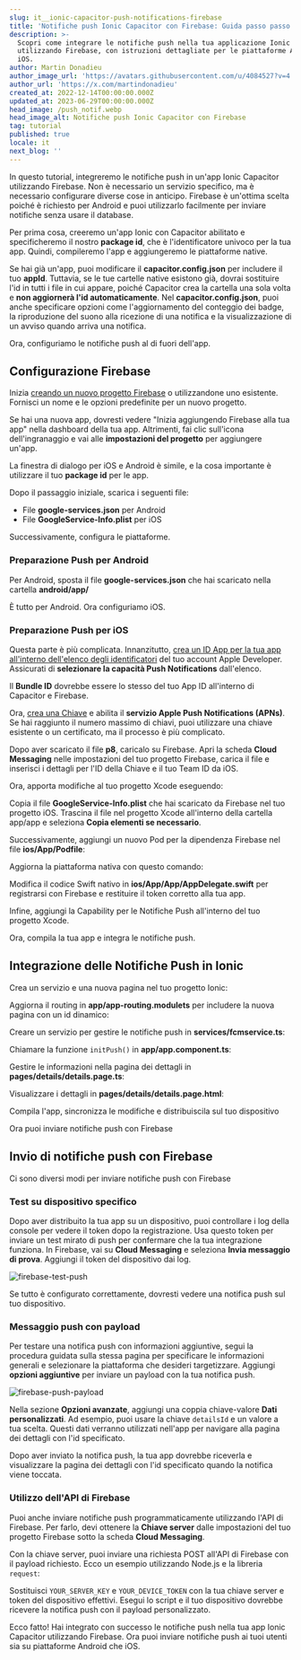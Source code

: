 ```yaml
---
slug: it__ionic-capacitor-push-notifications-firebase
title: 'Notifiche push Ionic Capacitor con Firebase: Guida passo passo'
description: >-
  Scopri come integrare le notifiche push nella tua applicazione Ionic Capacitor
  utilizzando Firebase, con istruzioni dettagliate per le piattaforme Android e
  iOS.
author: Martin Donadieu
author_image_url: 'https://avatars.githubusercontent.com/u/4084527?v=4'
author_url: 'https://x.com/martindonadieu'
created_at: 2022-12-14T00:00:00.000Z
updated_at: 2023-06-29T00:00:00.000Z
head_image: /push_notif.webp
head_image_alt: Notifiche push Ionic Capacitor con Firebase
tag: tutorial
published: true
locale: it
next_blog: ''
---
```


In questo tutorial, integreremo le notifiche push in un'app Ionic Capacitor utilizzando Firebase. Non è necessario un servizio specifico, ma è necessario configurare diverse cose in anticipo. Firebase è un'ottima scelta poiché è richiesto per Android e puoi utilizzarlo facilmente per inviare notifiche senza usare il database.

Per prima cosa, creeremo un'app Ionic con Capacitor abilitato e specificheremo il nostro **package id**, che è l'identificatore univoco per la tua app. Quindi, compileremo l'app e aggiungeremo le piattaforme native.

Se hai già un'app, puoi modificare il **capacitor.config.json** per includere il tuo **appId**. Tuttavia, se le tue cartelle native esistono già, dovrai sostituire l'id in tutti i file in cui appare, poiché Capacitor crea la cartella una sola volta e **non aggiornerà l'id automaticamente**. Nel **capacitor.config.json**, puoi anche specificare opzioni come l'aggiornamento del conteggio dei badge, la riproduzione del suono alla ricezione di una notifica e la visualizzazione di un avviso quando arriva una notifica.

Ora, configuriamo le notifiche push al di fuori dell'app.

## Configurazione Firebase

Inizia [creando un nuovo progetto Firebase](https://firebase.google.com/) o utilizzandone uno esistente. Fornisci un nome e le opzioni predefinite per un nuovo progetto.

Se hai una nuova app, dovresti vedere "Inizia aggiungendo Firebase alla tua app" nella dashboard della tua app. Altrimenti, fai clic sull'icona dell'ingranaggio e vai alle **impostazioni del progetto** per aggiungere un'app.

La finestra di dialogo per iOS e Android è simile, e la cosa importante è utilizzare il tuo **package id** per le app.

Dopo il passaggio iniziale, scarica i seguenti file:

- File **google-services.json** per Android
- File **GoogleService-Info.plist** per iOS

Successivamente, configura le piattaforme.

### Preparazione Push per Android

Per Android, sposta il file **google-services.json** che hai scaricato nella cartella **android/app/**

È tutto per Android. Ora configuriamo iOS.

### Preparazione Push per iOS

Questa parte è più complicata. Innanzitutto, [crea un ID App per la tua app all'interno dell'elenco degli identificatori](https://developer.apple.com/account/resources/identifiers/list/) del tuo account Apple Developer. Assicurati di **selezionare la capacità Push Notifications** dall'elenco.

Il **Bundle ID** dovrebbe essere lo stesso del tuo App ID all'interno di Capacitor e Firebase.

Ora, [crea una Chiave](https://developer.apple.com/account/resources/authkeys/list/) e abilita il **servizio Apple Push Notifications (APNs)**. Se hai raggiunto il numero massimo di chiavi, puoi utilizzare una chiave esistente o un certificato, ma il processo è più complicato.

Dopo aver scaricato il file **p8**, caricalo su Firebase. Apri la scheda **Cloud Messaging** nelle impostazioni del tuo progetto Firebase, carica il file e inserisci i dettagli per l'ID della Chiave e il tuo Team ID da iOS.

Ora, apporta modifiche al tuo progetto Xcode eseguendo:

Copia il file **GoogleService-Info.plist** che hai scaricato da Firebase nel tuo progetto iOS. Trascina il file nel progetto Xcode all'interno della cartella app/app e seleziona **Copia elementi se necessario**.

Successivamente, aggiungi un nuovo Pod per la dipendenza Firebase nel file **ios/App/Podfile**:

Aggiorna la piattaforma nativa con questo comando:

Modifica il codice Swift nativo in **ios/App/App/AppDelegate.swift** per registrarsi con Firebase e restituire il token corretto alla tua app.

Infine, aggiungi la Capability per le Notifiche Push all'interno del tuo progetto Xcode.

Ora, compila la tua app e integra le notifiche push.

## Integrazione delle Notifiche Push in Ionic

Crea un servizio e una nuova pagina nel tuo progetto Ionic:

Aggiorna il routing in **app/app-routing.modulets** per includere la nuova pagina con un id dinamico:

Creare un servizio per gestire le notifiche push in **services/fcmservice.ts**:

Chiamare la funzione `initPush()` in **app/app.component.ts**:

Gestire le informazioni nella pagina dei dettagli in **pages/details/details.page.ts**:

Visualizzare i dettagli in **pages/details/details.page.html**:

Compila l'app, sincronizza le modifiche e distribuiscila sul tuo dispositivo

Ora puoi inviare notifiche push con Firebase

## Invio di notifiche push con Firebase

Ci sono diversi modi per inviare notifiche push con Firebase

### Test su dispositivo specifico

Dopo aver distribuito la tua app su un dispositivo, puoi controllare i log della console per vedere il token dopo la registrazione. Usa questo token per inviare un test mirato di push per confermare che la tua integrazione funziona. In Firebase, vai su **Cloud Messaging** e seleziona **Invia messaggio di prova**. Aggiungi il token del dispositivo dai log.

![firebase-test-push](/firebase-test-push.webp)

Se tutto è configurato correttamente, dovresti vedere una notifica push sul tuo dispositivo.

### Messaggio push con payload

Per testare una notifica push con informazioni aggiuntive, segui la procedura guidata sulla stessa pagina per specificare le informazioni generali e selezionare la piattaforma che desideri targetizzare. Aggiungi **opzioni aggiuntive** per inviare un payload con la tua notifica push.

![firebase-push-payload](/firebase-push-payload.webp)

Nella sezione **Opzioni avanzate**, aggiungi una coppia chiave-valore **Dati personalizzati**. Ad esempio, puoi usare la chiave `detailsId` e un valore a tua scelta. Questi dati verranno utilizzati nell'app per navigare alla pagina dei dettagli con l'id specificato.

Dopo aver inviato la notifica push, la tua app dovrebbe riceverla e visualizzare la pagina dei dettagli con l'id specificato quando la notifica viene toccata.

### Utilizzo dell'API di Firebase

Puoi anche inviare notifiche push programmaticamente utilizzando l'API di Firebase. Per farlo, devi ottenere la **Chiave server** dalle impostazioni del tuo progetto Firebase sotto la scheda **Cloud Messaging**.

Con la chiave server, puoi inviare una richiesta POST all'API di Firebase con il payload richiesto. Ecco un esempio utilizzando Node.js e la libreria `request`:

Sostituisci `YOUR_SERVER_KEY` e `YOUR_DEVICE_TOKEN` con la tua chiave server e token del dispositivo effettivi. Esegui lo script e il tuo dispositivo dovrebbe ricevere la notifica push con il payload personalizzato.

Ecco fatto! Hai integrato con successo le notifiche push nella tua app Ionic Capacitor utilizzando Firebase. Ora puoi inviare notifiche push ai tuoi utenti sia su piattaforme Android che iOS.